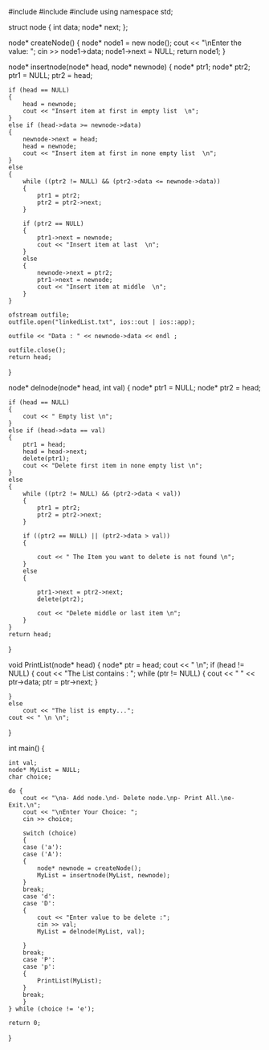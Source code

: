#include <iostream>
#include <fstream>
#include <string>
using namespace std;

struct node
{
    int data;
    node* next;
};

node* createNode()
{
    node* node1 = new node();
    cout << "\nEnter the value:  ";
    cin >> node1->data;
    node1->next = NULL;
    return node1;
}

node* insertnode(node* head, node* newnode)
{
    node* ptr1;
    node* ptr2;
    ptr1 = NULL;
    ptr2 = head;

    if (head == NULL)
    {
        head = newnode;
        cout << "Insert item at first in empty list  \n";
    }
    else if (head->data >= newnode->data)
    {
        newnode->next = head;
        head = newnode;
        cout << "Insert item at first in none empty list  \n";
    }
    else
    {
        while ((ptr2 != NULL) && (ptr2->data <= newnode->data))
        {
            ptr1 = ptr2;
            ptr2 = ptr2->next;
        }

        if (ptr2 == NULL)
        {
            ptr1->next = newnode;
            cout << "Insert item at last  \n";
        }
        else
        {
            newnode->next = ptr2;
            ptr1->next = newnode;
            cout << "Insert item at middle  \n";
        }
    }

    ofstream outfile;
    outfile.open("linkedList.txt", ios::out | ios::app);

    outfile << "Data : " << newnode->data << endl ;

    outfile.close();
    return head;
}

node* delnode(node* head, int val)
{
    node* ptr1 = NULL; node* ptr2 = head;

    if (head == NULL)
    {
        cout << " Empty list \n";
    }
    else if (head->data == val)
    {
        ptr1 = head;
        head = head->next;
        delete(ptr1);
        cout << "Delete first item in none empty list \n";
    }
    else
    {
        while ((ptr2 != NULL) && (ptr2->data < val))
        {
            ptr1 = ptr2;
            ptr2 = ptr2->next;
        }

        if ((ptr2 == NULL) || (ptr2->data > val))
        {

            cout << " The Item you want to delete is not found \n";
        }
        else
        {

            ptr1->next = ptr2->next;
            delete(ptr2);

            cout << "Delete middle or last item \n";
        }
    }
    return head;
}

void PrintList(node* head)
{
    node* ptr = head;
    cout << " \n";
    if (head != NULL)
    {
        cout << "The List contains : ";
        while (ptr != NULL)
        {
            cout << " " << ptr->data;
            ptr = ptr->next;
        }

    }
    else
        cout << "The list is empty...";
    cout << " \n \n";
}

int main()
{

    int val;
    node* MyList = NULL;
    char choice;

    do {
        cout << "\na- Add node.\nd- Delete node.\np- Print All.\ne- Exit.\n";
        cout << "\nEnter Your Choice: ";
        cin >> choice;

        switch (choice)
        {
        case ('a'):
        case ('A'):
        {
            node* newnode = createNode();
            MyList = insertnode(MyList, newnode);
        }
        break;
        case 'd':
        case 'D':
        {
            cout << "Enter value to be delete :";
            cin >> val;
            MyList = delnode(MyList, val);

        }
        break;
        case 'P':
        case 'p':
        {
            PrintList(MyList);
        }
        break;
        }
    } while (choice != 'e');
    
    return 0;
}
